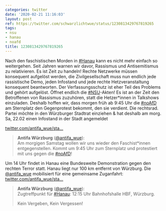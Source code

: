 ```yaml
---
categories: twitter
date: '2020-02-21 11:16:03'
layout: post
ref: https://twitter.com/schwarzlichtwue/status/1230813429767819265
tags:
- nsu
- hanau
- noafd
title: 1230813429767819265
---
```

Nach den faschistischen Morden in [#Hanau](/t/hanau) kann es nicht mehr einfach so weitergehen. Seit Jahren warnen wir davor, Rassismus und Antisemitismus zu relativieren.
Es ist Zeit zu handeln! Rechte Netzwerke müssen konsequent aufgelöst werden, die Zivilgesellschaft muss nun endlich jede rassistische Demo, jeden Infostand und jede rechte Hetzveranstaltung konsequent beantworten.
Der Verfassungsschutz ist eher Teil des Problems und gehört aufgelöst. Öffnet endlich die [#NSU](/t/nsu)-Akten! Es ist an der Zeit den Betroffenen von Rassismus zuzuhören, statt die Hetzer\*innen in Talkshows einzuladen.
Deshalb hoffen wir, dass morgen früh ab 9:45 Uhr die [#noAfD](/t/noafd) am Sternplatz den Gegenprotest bekommt, den sie verdient. Die rechtsrad. Partei möchte in den Würzburger Stadtrat einziehen &amp; hat deshalb am morg. Sa, 22.02 einen Infostand in der Stadt angemeldet

[twitter.com/antifa_wue/sta…](https://twitter.com/antifa_wue/status/1230809678382280709?s=19)
> <b>Antifa Würzburg</b> ([@antifa_wue](https://twitter.com/antifa_wue)):  
>Am morgigen Samstag wollen wir uns wieder den Faschist\*innen entgegenstellen. Kommt um 9:45 Uhr zum Sternplatz und protestiert mit uns gegen die [#noAfD](/t/noafd)!   


Um 14 Uhr findet in Hanau eine Bundesweite Demonstration gegen den rechten Terror statt. Hanau liegt nur 100 km entfernt von Würzburg. Die [@antifa_wue](https://twitter.com/antifa_wue) mobilisiert für eine gemeinsame Zuganfahrt: [twitter.com/antifa_wue/sta…](https://twitter.com/antifa_wue/status/1230809692265500673?s=19)
> <b>Antifa Würzburg</b> ([@antifa_wue](https://twitter.com/antifa_wue)):  
>Zugtreffpunkt für [#Hanau](/t/hanau): 12:15 Uhr Bahnhofshalle HBF, Würzburg.  
>  
>  
>  
>Kein Vergeben, Kein Vergessen!   

